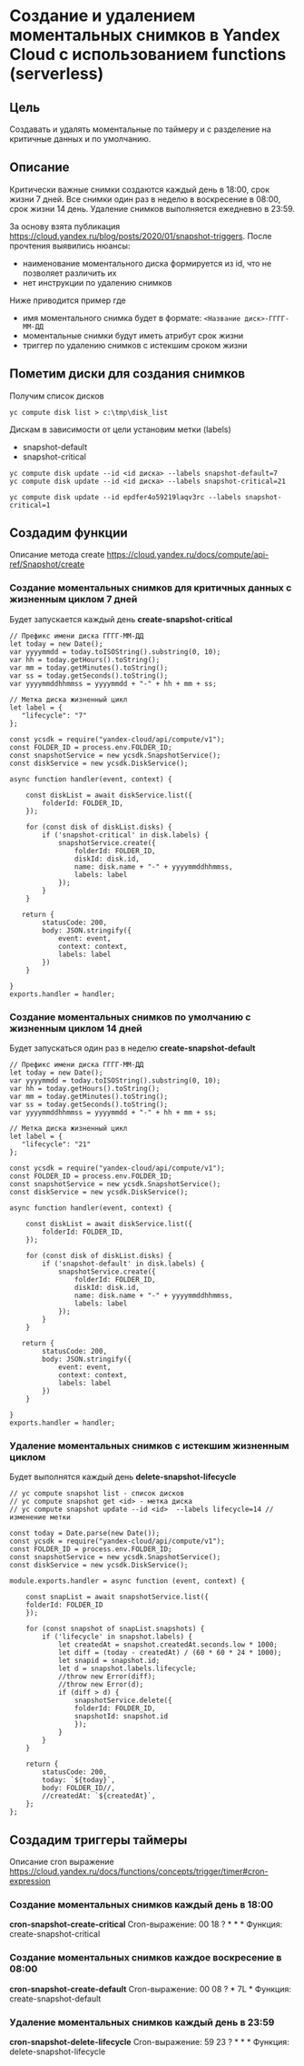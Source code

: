 # Создание и удалением моментальных снимков в Yandex Cloud c использованием functions (serverless)

## Цель

Создавать и удалять моментальные по таймеру и с разделение на критичные данных и по умолчанию.

## Описание

Критически важные снимки создаются каждый день в 18:00, срок жизни 7 дней.
Все снимки один раз в неделю в воскресение в 08:00, срок жизни 14 день.
Удаление снимков выполняется ежедневно в 23:59.

За основу взята публикация https://cloud.yandex.ru/blog/posts/2020/01/snapshot-triggers.
После прочтения выявились нюансы:
- наименование моментального диска формируется из id, что не позволяет различить их
- нет инструкции по удалению снимков

Ниже приводится пример где
- имя моментального снимка будет в формате: `<Название диск>-ГГГГ-ММ-ДД`
- моментальные снимки будут иметь атрибут срок жизни
- триггер по удалению снимков с истекшим сроком жизни

## Пометим диски для создания снимков

Получим список дисков
```
yc compute disk list > c:\tmp\disk_list
```

Дискам в зависимости от цели установим метки (labels)
- snapshot-default
- snapshot-critical

```
yc compute disk update --id <id диска> --labels snapshot-default=7
yc compute disk update --id <id диска> --labels snapshot-critical=21
```

```
yc compute disk update --id epdfer4o59219laqv3rc --labels snapshot-critical=1
```

## Создадим функции

Описание метода create https://cloud.yandex.ru/docs/compute/api-ref/Snapshot/create

### Создание моментальных снимков для критичных данных с жизненным циклом 7 дней

Будет запускается каждый день
**create-snapshot-critical**
```
// Префикс имени диска ГГГГ-ММ-ДД
let today = new Date();
var yyyymmdd = today.toISOString().substring(0, 10);
var hh = today.getHours().toString();
var mm = today.getMinutes().toString();
var ss = today.getSeconds().toString();
var yyyymmddhhmmss = yyyymmdd + "-" + hh + mm + ss;

// Метка диска жизненный цикл
let label = {
   "lifecycle": "7"
};

const ycsdk = require("yandex-cloud/api/compute/v1");
const FOLDER_ID = process.env.FOLDER_ID;
const snapshotService = new ycsdk.SnapshotService();
const diskService = new ycsdk.DiskService();

async function handler(event, context) {

    const diskList = await diskService.list({
        folderId: FOLDER_ID,
    });

    for (const disk of diskList.disks) {
        if ('snapshot-critical' in disk.labels) {
            snapshotService.create({
                folderId: FOLDER_ID,
                diskId: disk.id,
                name: disk.name + "-" + yyyymmddhhmmss,
                labels: label
            });
        }
    }

   return {
        statusCode: 200,
        body: JSON.stringify({
            event: event,
            context: context,
            labels: label
        })
    }

}
exports.handler = handler;
```

### Создание моментальных снимков по умолчанию с жизненным циклом 14 дней

Будет запускаться один раз в неделю
**create-snapshot-default**
```
// Префикс имени диска ГГГГ-ММ-ДД
let today = new Date();
var yyyymmdd = today.toISOString().substring(0, 10);
var hh = today.getHours().toString();
var mm = today.getMinutes().toString();
var ss = today.getSeconds().toString();
var yyyymmddhhmmss = yyyymmdd + "-" + hh + mm + ss;

// Метка диска жизненный цикл
let label = {
   "lifecycle": "21"
};

const ycsdk = require("yandex-cloud/api/compute/v1");
const FOLDER_ID = process.env.FOLDER_ID;
const snapshotService = new ycsdk.SnapshotService();
const diskService = new ycsdk.DiskService();

async function handler(event, context) {

    const diskList = await diskService.list({
        folderId: FOLDER_ID,
    });

    for (const disk of diskList.disks) {
        if ('snapshot-default' in disk.labels) {
            snapshotService.create({
                folderId: FOLDER_ID,
                diskId: disk.id,
                name: disk.name + "-" + yyyymmddhhmmss,
                labels: label
            });
        }
    }

   return {
        statusCode: 200,
        body: JSON.stringify({
            event: event,
            context: context,
            labels: label
        })
    }

}
exports.handler = handler;
```

### Удаление моментальных снимков с истекшим жизненным циклом

Будет выполнятся каждый день
**delete-snapshot-lifecycle**
```
// yc compute snapshot list - список дисков
// yc compute snapshot get <id> - метка диска
// yc compute snapshot update --id <id>  --labels lifecycle=14 // изменение метки

const today = Date.parse(new Date());
const ycsdk = require("yandex-cloud/api/compute/v1");
const FOLDER_ID = process.env.FOLDER_ID;
const snapshotService = new ycsdk.SnapshotService();
const diskService = new ycsdk.DiskService();

module.exports.handler = async function (event, context) {

    const snapList = await snapshotService.list({
    folderId: FOLDER_ID
    });

    for (const snapshot of snapList.snapshots) {
        if ('lifecycle' in snapshot.labels) {
            let createdAt = snapshot.createdAt.seconds.low * 1000;
            let diff = (today - createdAt) / (60 * 60 * 24 * 1000);
            let snapid = snapshot.id;
            let d = snapshot.labels.lifecycle;
            //throw new Error(diff);
            //throw new Error(d);
            if (diff > d) {
                snapshotService.delete({
                folderId: FOLDER_ID,
                snapshotId: snapshot.id
                });
            }
        }
    }

    return {
        statusCode: 200,
        today: `${today}`,
        body: FOLDER_ID//,
        //createdAt: `${createdAt}`,
    };
};
```

## Создадим триггеры таймеры

Описание cron выражение https://cloud.yandex.ru/docs/functions/concepts/trigger/timer#cron-expression

### Создание моментальных снимков каждый день в 18:00

**cron-snapshot-create-critical**
Cron-выражение: 00 18 ? * * *
Функция: create-snapshot-critical

### Создание моментальных снимков каждое воскресение в 08:00

**cron-snapshot-create-default**
Cron-выражение: 00 08 ? * 7L *
Функция: create-snapshot-default

### Удаление моментальных снимков каждый день в 23:59

**cron-snapshot-delete-lifecycle**
Cron-выражение: 59 23 ? * * *
Функция: delete-snapshot-lifecycle
